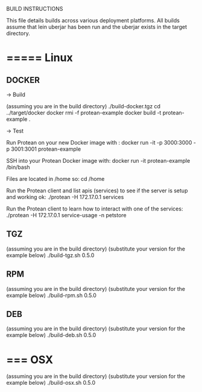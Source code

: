 BUILD INSTRUCTIONS

This file details builds across various deployment platforms.
All builds assume that lein uberjar has been run and the uberjar exists in the target directory.

=====
Linux
=====

DOCKER
------

-> Build

(assuming you are in the build directory)
./build-docker.tgz
cd ../target/docker
docker rmi -f protean-example
docker build -t protean-example .


-> Test

Run Protean on your new Docker image with :
docker run -it -p 3000:3000 -p 3001:3001 protean-example

SSH into your Protean Docker image with:
docker run -it protean-example /bin/bash

Files are located in /home so:
cd /home

Run the Protean client and list apis (services) to see if the server is setup and working ok:
./protean -H 172.17.0.1 services

Run the Protean client to learn how to interact with one of the services:
./protean -H 172.17.0.1 service-usage -n petstore


TGZ
---

(assuming you are in the build directory)
(substitute your version for the example below)
./build-tgz.sh 0.5.0


RPM
---

(assuming you are in the build directory)
(substitute your version for the example below)
./build-rpm.sh 0.5.0


DEB
---

(assuming you are in the build directory)
(substitute your version for the example below)
./build-deb.sh 0.5.0


===
OSX
===

(assuming you are in the build directory)
(substitute your version for the example below)
./build-osx.sh 0.5.0
